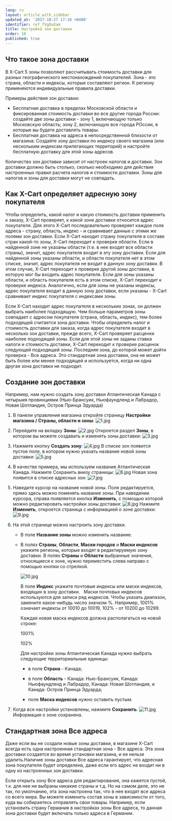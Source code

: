 ```yaml
---
lang: ru
layout: article_with_sidebar
updated_at: '2017-10-27 17:16 +0400'
identifier: ref_fVgOaXam
title: Настройка зон доставки
order: 10
published: true
---
```

## Что такое зона доставки

В X-Cart 5 зоны позволяют рассчитывать стоимость доставки для разных географического местонахождений покупателей.  Зона - это страна, области и индексы, которые составляют регион. К региону применяются индивидуальные правила доставки.

Примеры действия зон доставки:

*   Бесплатная доставка в пределах Московской области и фиксированная стоимость доставки во все другие города России: создайте две зоны доставки - зону 1, включающую только Московскую область; зону 2, включающую все города РОссии, в которые вы будете доставлять товары.
*   Бесплатная доставка на адреса в непосредственной близости от магазина: Создайте зону доставки по индексу своего магазина (или нескольким индексам прилегающих территорий) и настройте бесплатную доставку для этой зоны адресов.

Количество зон доставки зависит от настроек налогов и доставки. Зон доставки должно быть столько, сколько необходимо для действия настроенных правил расчета налогов и стоимости доставки. Зоны для налогов и зоны для доставки могут не совпадать.

## Как X-Cart определяет адресную зону покупателя

Чтобы определить, какой налог и какую стоимость доставки применить к заказу, X-Cart проверяет, к какой зоне доставки относится адрес покупателя. Для этого X-Cart последовательно проверяет каждое поле адреса - страну, область, индекс - и сравнивает данные с этими же полями зон доставки. Если X-Cart находит страну покупателя в составе стран какой-то зоны, X-Сart переходит к проверке области. Если в найденной зоне не указаны области (т.е. в нее входят все области страны), значит, адрес покупателя входит в эту зону доставки. Если для найденной зоны указаны области, и области покупателя нет в этом списке, значит, адрес покупателя не входит в данную зону доставки. В этом случае, X-Cart переходит к проверке другой зоны доставки, в которую мог бы входить адрес покупателя. Если для зоны указаны области, и область покупателя есть в этом списке, X-Cart переходит к проверке индекса. Аналогично, если для зоны не указаны индексы, адрес покупателя входит в данную зону доставки, если указаны - X-Cart сравнивает индекс покупателя с индексами зоны.   

Если X-Cart находит адрес покупателя в нескольких зонах, он должен выбрать наиболее подходящую. Чем больше параметров зоны совпадает с адресом покупателя (страна, область, индекс), тем более подходящей считается зона доставки.  Чтобы определить налог и стоимость доставки для заказа, когда адрес покупателя входит в несколько зон доставки, прежде всего, X-Cart проверяет расценки наиболее подходящей зоны. Если для этой зоны не заданы ставка налоги и стоимость доставки, X-Cart переходит к проверке расценок следующей подходящей зоны. Последняя зона, до которой может дойти проверка - Все адреса. Это стандартная зона доставки, она не может быть более или менее подходящей и используется, когда ни одна другая зона доставки не подходит. 

## Создание зон доставки

Например, нам нужно создать зону доставки Атлантическая Канада с четырьмя провинциями (Нью-Брансуик, Ньюфаундленд и Лабрадор, Новая Шотландия, Остров Принца Эдуарда) 


1.  В панели управления магазина откройте страницу **Настройки магазина / Страны, области и зоны**:
    ![1.jpg]({{site.baseurl}}/attachments/ref_fVgOaXam/1.jpg)
2.  Перейдите на вкладку **Зоны**:
    ![2.jpg]({{site.baseurl}}/attachments/ref_fVgOaXam/2.jpg)
    Откроется раздел **Зоны**, в котором вы можете создавать и изменять зоны доставки:
    ![3.jpg]({{site.baseurl}}/attachments/ref_fVgOaXam/3.jpg)

3.  Нажмите кнопку **Создать зону**:
    ![4.jpg]({{site.baseurl}}/attachments/ref_fVgOaXam/4.jpg)
    В списке зон появится пустое поле, в котором нужно указать название новой зоны доставки:
    ![5.jpg]({{site.baseurl}}/attachments/ref_fVgOaXam/5.jpg)
4.  В качестве примера, мы используем название Атлантическая Канада. Нажмите Сохранить внизу страницы:
    ![6.jpg]({{site.baseurl}}/attachments/ref_fVgOaXam/6.jpg)
    Новая зона появится в списке адресных зон:
    ![7.jpg]({{site.baseurl}}/attachments/ref_fVgOaXam/7.jpg)

5.  Наведите курсор на название новой зоны. Поле редактируется, прямо здесь можно поменять название зоны. При наведении курсора, справа появляется кнопка **Изменить**, с помощью которой можно редактировать настройки зоны доставки:
    ![8.jpg]({{site.baseurl}}/attachments/ref_fVgOaXam/8.jpg)
    Нажмите **Изменить**, откроется страница с информацией о зоне доставки:
    ![9.jpg]({{site.baseurl}}/attachments/ref_fVgOaXam/9.jpg)

6.  На этой странице можно настроить зону доставки. 

    *   В поле **Название зоны** можно изменить название. 

    *   В полях **Страны**, **Области**, **Маски городов** и **Маски индексов** укажите регионы, которые входят в редактируемую зону доставки. В полях **Страны** и **Области** выбранные значения, относящиеся к зоне, нужно переместить слева направо с помощью кнопки со стрелкой. 

        ![10.jpg]({{site.baseurl}}/attachments/ref_fVgOaXam/10.jpg)
       
        В поле **Индекс** укажите почтовые индексы или маски индексов, входящих в зону доставки. 
 
        Маски почтовых индексов используются для записи ряд индексов. Чтобы указать диапазон, замените какое-нибудь число значком %. Например, 1001% означает индексы от 10010 до 10019, 102% - от 10200 до 10299.

        Каждая новая маска индексов должна располагаться на новой строке:
        
        1001%
        
        102%
        
        
        Для настройки зоны Атлантическая Канада нужно выбрать следующие территориальные единицы:

        *   в поле **Страна** - Канада;

        *   в поле **Область** - Канада: Нью-Брансуик,  Канада: Ньюфаундленд и Лабрадор, Канада: Новая Шотландия, и Канада: Остров Принца Эдуарда;

        *   поле **Маска индексов** нужно оставить пустым.

7.  Когда все настройки установлены, нажмите **Сохранить**.
    ![11.jpg]({{site.baseurl}}/attachments/ref_fVgOaXam/11.jpg)
    Информация о зоне сохранена.

## Стандартная зона **Все адреса**

Даже если вы не создали новые зоны доставки, в магазине X-Cart всегда есть одна настроенная стандартная зона - Все адреса. Эта зона доставки создается во время установки магазина, и ее нельзя удалить.Наличие зоны доставки Все адреса гарантирует, что адресная зона покупателя будет определена, даже если его адрес не входит ни в одну из настроенных зон доставки. 

Если открыть зону Все адреса для редактирования, она кажется пустой, т.к. для нее не выбраны никакие страны и т.д. Но на самом деле, это не так, по умолчанию, эта зона настроена так, что в нее входят все адреса со всего мира. Вы можете изменить состав зоны в зависимости от того, куда вы собираетесь отправлять свои товары. Например, если установить страну Германия в настройках зоны Все адреса, то данная зона доставки будет включать только адреса в Германии.
